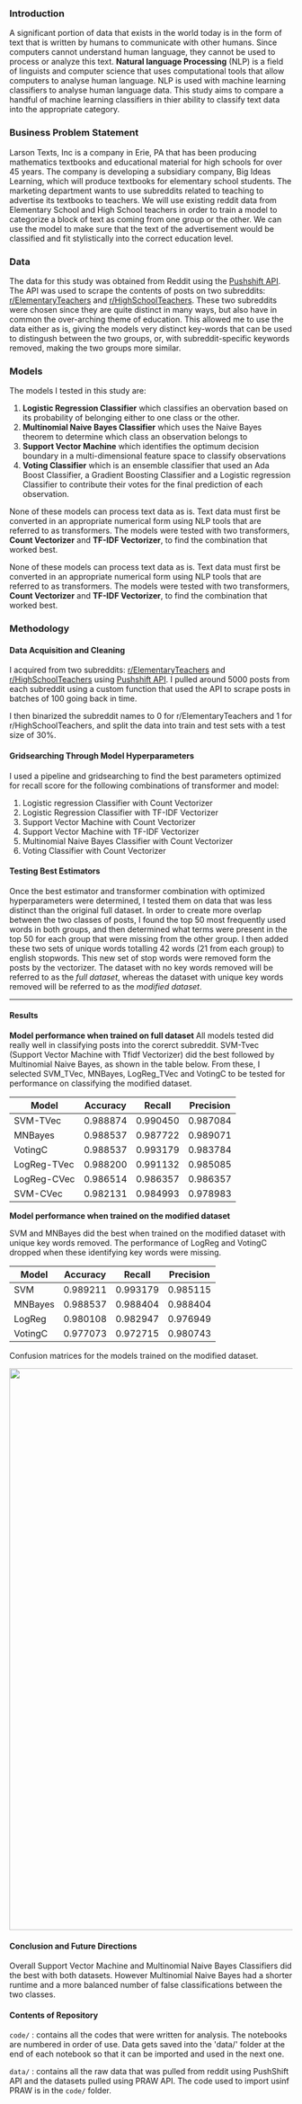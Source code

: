 
### Introduction

A significant portion of data that exists in the world today is in the form of text that is written by humans to communicate with other humans. Since computers cannot understand human language, they cannot be used to process or analyze this text. **Natural language Processing** (NLP) is a field of linguists and computer science that uses computational tools that allow computers to analyse human language. NLP is used with machine learning classifiers to analyse human language data. This study aims to compare a handful of machine learning classifiers in thier ability to classify text data into the appropriate category. 

### Business Problem Statement 

Larson Texts, Inc is a company in Erie, PA that has been producing mathematics textbooks and educational material for high schools for over 45 years. The company is developing a subsidiary company, Big Ideas Learning, which will produce textbooks for elementary school students. 
The marketing department wants to use subreddits related to teaching to advertise its textbooks to teachers. We will use existing reddit data from Elementary School and High School teachers in order to train a model to categorize a block of text as coming from one group or the other. 
We can use the model to make sure that the text of the advertisement would be classified and  fit stylistically into the correct education level.

### Data

The data for this study was obtained from Reddit using the [Pushshift API](https://github.com/pushshift/api). The API was used to scrape the contents of posts on two subreddits: [r/ElementaryTeachers](https://www.reddit.com/r/ElementaryTeachers/) and [r/HighSchoolTeachers](https://www.reddit.com/r/HighSchoolTeachers/). These two subreddits were chosen since they are quite distinct in many ways, but also have in common the over-arching theme of education. This allowed me to use the data either as is, giving the models very distinct key-words that can be used to distingush between the two groups, or, with subreddit-specific keywords removed, making the two groups more similar. 

### Models

The models I tested in this study are: 
1. **Logistic Regression Classifier** 
    which classifies an obervation based on its probability of belonging either to one class or the other.     
2. **Multinomial Naive Bayes Classifier** 
    which uses the Naive Bayes theorem to determine which class an observation belongs to  
3. **Support Vector Machine**
    which identifies the optimum decision boundary in a multi-dimensional feature space to classify observations
4. **Voting Classifier**
    which is an ensemble classifier that used an Ada Boost Classifier, a Gradient Boosting Classifier and a Logistic regression Classifier to contribute their votes for the final prediction of each observation. 

None of these models can process text data as is. Text data must first be converted in an appropriate numerical form using NLP tools that are referred to as transformers. The models were tested with two transformers, **Count Vectorizer** and **TF-IDF Vectorizer**, to find the combination that worked best.


None of these models can process text data as is. Text data must first be converted in an appropriate numerical form using NLP tools that are referred to as transformers. The models were tested with two transformers, **Count Vectorizer** and **TF-IDF Vectorizer**, to find the combination that worked best.

### Methodology

#### Data Acquisition and Cleaning
I acquired from two subreddits: [r/ElementaryTeachers](https://www.reddit.com/r/ElementaryTeachers/) and [r/HighSchoolTeachers](https://www.reddit.com/r/HighSchoolTeachers/) using [Pushshift API](https://github.com/pushshift/api). I pulled around 5000 posts from each subreddit using a custom function that used the API to scrape posts in batches of 100 going back in time. 

I then binarized the subreddit names to 0 for r/ElementaryTeachers and 1 for r/HighSchoolTeachers, and split the data into train and test sets with a test size of 30%. 

#### Gridsearching Through Model Hyperparameters
I used a pipeline and gridsearching to find the best parameters optimized for recall score for the following combinations of transformer and model:
1. Logistic regression Classifier with Count Vectorizer
2. Logistic Regression Classifier with TF-IDF Vectorizer
3. Support Vector Machine with Count Vectorizer
4. Support Vector Machine with TF-IDF Vectorizer
5. Multinomial Naive Bayes Classifier with Count Vectorizer
6. Voting Classifier with Count Vectorizer

#### Testing Best Estimators
Once the best estimator and transformer combination with optimized hyperparameters were determined, I tested them on data that was less distinct than the original full dataset. In order to create more overlap between the two classes of posts, I found the top 50 most frequently used words in both groups, and then determined what terms were present in the top 50 for each group that were missing from the other group. I then added these two sets of unique words totalling 42 words (21 from each group) to english stopwords. This new set of stop words were removed form the posts by the vectorizer. The dataset with no key words removed will be referred to as the _full dataset_, whereas the dataset with unique key words removed will be referred to as the _modified dataset_.




------------------------------
#### Results

**Model performance when trained on full dataset**
All models tested did really well in classifying posts into the corerct subreddit. SVM-Tvec (Support Vector Machine with Tfidf Vectorizer) did the best followed by Multinomial Naive Bayes, as shown in the table below. From these, I selected SVM_TVec, MNBayes, LogReg_TVec and VotingC to be tested for performance on classifying the modified dataset. 

Model|Accuracy|Recall|Precision
-----|--------|------|---------
SVM-TVec|0.988874|0.990450|0.987084
MNBayes|0.988537|0.987722|0.989071
VotingC|0.988537|0.993179|0.983784
LogReg-TVec|0.988200|0.991132|0.985085
LogReg-CVec|0.986514|0.986357|0.986357
SVM-CVec|0.982131|0.984993|0.978983


**Model performance when trained on the modified dataset**

SVM and MNBayes did the best when trained on the modified dataset with unique key words removed. The performance of LogReg and VotingC dropped when these identifying key words were missing. 

Model|Accuracy|Recall|Precision
-----|--------|------|----------
SVM|0.989211|0.993179|0.985115
MNBayes|0.988537|0.988404|0.988404
LogReg|0.980108|0.982947|0.976949
VotingC|0.977073|0.972715|0.980743

Confusion matrices for the models trained on the modified dataset.

<img src="figures/final_models.png" style="width: 1000px;" >


#### Conclusion and Future Directions

Overall Support Vector Machine and Multinomial Naive Bayes Classifiers did the best with both datasets. However Multinomial Naive Bayes had a shorter runtime and a more balanced number of false classifications between the two classes.  


#### Contents of Repository
 `code/` : contains all the codes that were written for analysis. The notebooks are numbered in order of use. Data gets saved into the 'data/' folder at the end of each notebook so that it can be imported and used in the next one.  
 
 `data/` : contains all the raw data that was pulled from reddit using PushShift API and the datasets pulled using PRAW API. The code used to import usinf PRAW is in the `code/` folder.  

 

